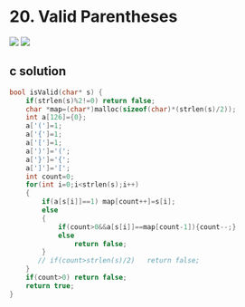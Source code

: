 # 20. Valid Parentheses
<img src="https://github.com/vampire1996/LeetCode/blob/master/Problems/1-100/20.ValidParentheses/problem.png "/>
<img src="https://github.com/vampire1996/LeetCode/blob/master/Problems/1-100/20.ValidParentheses/example.png "/>

## c solution
```c
bool isValid(char* s) {
    if(strlen(s)%2!=0) return false;
    char *map=(char*)malloc(sizeof(char)*(strlen(s)/2));
    int a[126]={0};
    a['(']=1;
    a['{']=1;
    a['[']=1;
    a[')']='(';
    a['}']='{';
    a[']']='[';
    int count=0;
    for(int i=0;i<strlen(s);i++)
    {
        if(a[s[i]]==1) map[count++]=s[i];
        else
        {
            if(count>0&&a[s[i]]==map[count-1]){count--;}
            else 
                return false;
        }
       // if(count>strlen(s)/2)   return false;
    }
    if(count>0) return false;
    return true;
}

```
